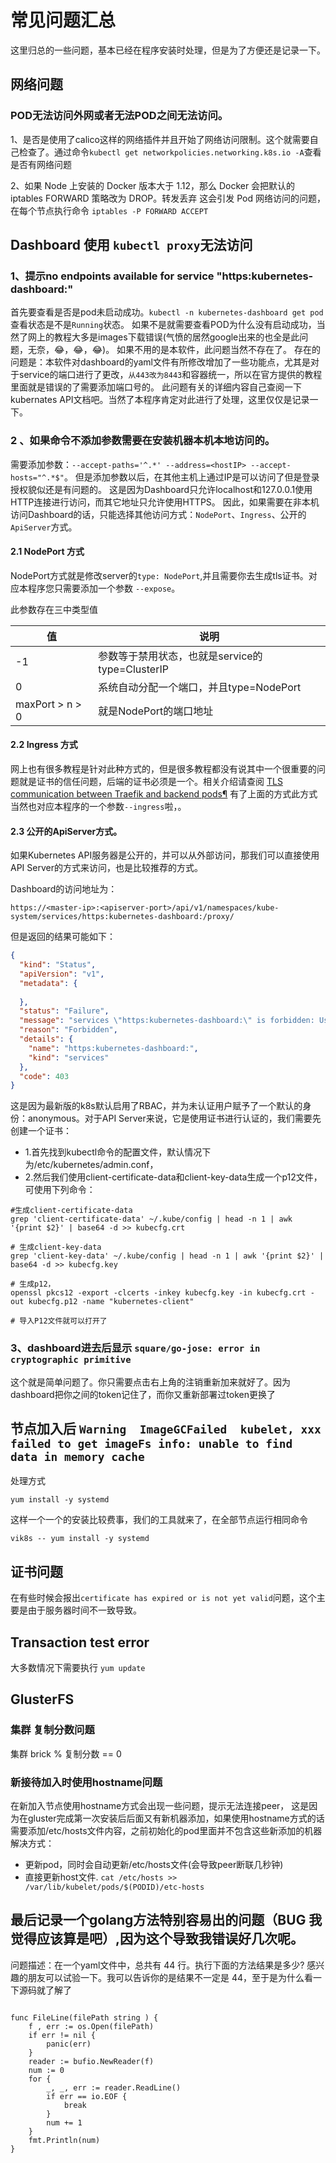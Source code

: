 # 常见问题汇总
这里归总的一些问题，基本已经在程序安装时处理，但是为了方便还是记录一下。

## 网络问题

### POD无法访问外网或者无法POD之间无法访问。

1、是否是使用了calico这样的网络插件并且开始了网络访问限制。这个就需要自己检查了。通过命令`kubectl get networkpolicies.networking.k8s.io -A`查看是否有网络问题

2、如果 Node 上安装的 Docker 版本大于 1.12，那么 Docker 会把默认的 iptables FORWARD 策略改为 DROP。转发丢弃
  这会引发 Pod 网络访问的问题，在每个节点执行命令 `iptables -P FORWARD ACCEPT`



## Dashboard 使用 `kubectl proxy`无法访问

### 1、提示no endpoints available for service "https:kubernetes-dashboard:"

首先要查看是否是pod未启动成功。`kubectl -n kubernetes-dashboard get pod` 查看状态是不是`Running`状态。
如果不是就需要查看POD为什么没有启动成功，当然了网上的教程大多是images下载错误(气愤的居然google出来的也全是此问题，无奈，😂，😂，😂)。
如果不用的是本软件，此问题当然不存在了。
存在的问题是：本软件对dashboard的yaml文件有所修改增加了一些功能点，尤其是对于service的端口进行了更改，`从443改为8443`和容器统一，所以在官方提供的教程里面就是错误的了需要添加端口号的。
此问题有关的详细内容自己查阅一下kubernates API文档吧。当然了本程序肯定对此进行了处理，这里仅仅是记录一下。

### 2 、如果命令不添加参数需要在安装机器本机本地访问的。

需要添加参数：`--accept-paths='^.*' --address=<hostIP> --accept-hosts="^.*$"`。
但是添加参数以后，在其他主机上通过IP是可以访问了但是登录授权貌似还是有问题的。
这是因为Dashboard只允许localhost和127.0.0.1使用HTTP连接进行访问，而其它地址只允许使用HTTPS。
因此，如果需要在非本机访问Dashboard的话，只能选择其他访问方式：`NodePort`、`Ingress`、公开的`ApiServer`方式。

#### 2.1 NodePort 方式

NodePort方式就是修改server的`type: NodePort`,并且需要你去生成tls证书。对应本程序您只需要添加一个参数 `--expose`。

此参数存在三中类型值

|值|说明|
|---|---|
|-1|参数等于禁用状态，也就是service的type=ClusterIP|
|0|系统自动分配一个端口，并且type=NodePort|
| maxPort > n > 0| 就是NodePort的端口地址 |

#### 2.2 Ingress 方式
网上也有很多教程是针对此种方式的，但是很多教程都没有说其中一个很重要的问题就是证书的信任问题，后端的证书必须是一个。相关介绍请查阅 [TLS communication between Traefik and backend pods¶](1)
有了上面的方式此方式当然也对应本程序的一个参数`--ingress`啦，。

#### 2.3 公开的ApiServer方式。
如果Kubernetes API服务器是公开的，并可以从外部访问，那我们可以直接使用API Server的方式来访问，也是比较推荐的方式。

Dashboard的访问地址为：
```shell script
https://<master-ip>:<apiserver-port>/api/v1/namespaces/kube-system/services/https:kubernetes-dashboard:/proxy/
```
但是返回的结果可能如下：
```json
{
  "kind": "Status",
  "apiVersion": "v1",
  "metadata": {
    
  },
  "status": "Failure",
  "message": "services \"https:kubernetes-dashboard:\" is forbidden: User \"system:anonymous\" cannot get services/proxy in the namespace \"kube-system\"",
  "reason": "Forbidden",
  "details": {
    "name": "https:kubernetes-dashboard:",
    "kind": "services"
  },
  "code": 403
}
```

这是因为最新版的k8s默认启用了RBAC，并为未认证用户赋予了一个默认的身份：anonymous。对于API Server来说，它是使用证书进行认证的，我们需要先创建一个证书：

- 1.首先找到kubectl命令的配置文件，默认情况下为/etc/kubernetes/admin.conf，
- 2.然后我们使用client-certificate-data和client-key-data生成一个p12文件，可使用下列命令：

```shell
#生成client-certificate-data
grep 'client-certificate-data' ~/.kube/config | head -n 1 | awk '{print $2}' | base64 -d >> kubecfg.crt

# 生成client-key-data
grep 'client-key-data' ~/.kube/config | head -n 1 | awk '{print $2}' | base64 -d >> kubecfg.key

# 生成p12，
openssl pkcs12 -export -clcerts -inkey kubecfg.key -in kubecfg.crt -out kubecfg.p12 -name "kubernetes-client"

# 导入P12文件就可以打开了
```

### 3、dashboard进去后显示 `square/go-jose: error in cryptographic primitive`
这个就是简单问题了。你只需要点击右上角的注销重新加来就好了。因为dashboard把你之间的token记住了，而你又重新部署过token更换了


## 节点加入后 `Warning  ImageGCFailed  kubelet, xxx failed to get imageFs info: unable to find data in memory cache`
处理方式 
```shell script
yum install -y systemd
```
这样一个一个的安装比较费事，我们的工具就来了，在全部节点运行相同命令
```shell script
vik8s -- yum install -y systemd
```

## 证书问题
在有些时候会报出`certificate has expired or is not yet valid`问题，这个主要是由于服务器时间不一致导致。


## Transaction test error
大多数情况下需要执行 `yum update`

## GlusterFS 

### 集群 复制分数问题
集群 brick % 复制分数 == 0

### 新接待加入时使用hostname问题
在新加入节点使用hostname方式会出现一些问题，提示无法连接peer，
这是因为在gluster完成第一次安装后后面又有新机器添加，如果使用hostname方式的话需要添加/etc/hosts文件内容，之前初始化的pod里面并不包含这些新添加的机器
解决方式：

- 更新pod，同时会自动更新/etc/hosts文件(会导致peer断联几秒钟)
- 直接更新host文件. `cat /etc/hosts >> /var/lib/kubelet/pods/$(PODID)/etc-hosts`

## 最后记录一个golang方法特别容易出的问题（BUG 我觉得应该算是吧）,因为这个导致我错误好几次呢。
问题描述：在一个yaml文件中，总共有 44 行。执行下面的方法结果是多少? 感兴趣的朋友可以试验一下。我可以告诉你的是结果不一定是 44，至于是为什么看一下源码就了解了

```golang 

func FileLine(filePath string ) {
	f , err := os.Open(filePath)
	if err != nil {
		panic(err)
	}
	reader := bufio.NewReader(f)
	num := 0
	for {
		_, _, err := reader.ReadLine()
		if err == io.EOF {
			break
		}
		num += 1
	}
	fmt.Println(num)
}

```

[1]: https://docs.traefik.io/v1.7/configuration/backends/kubernetes/#tls-communication-between-traefik-and-backend-pods "TLS communication between Traefik and backend pods¶"
